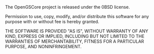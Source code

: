 The OpenGSCore project is released under the 0BSD license.  

Permission to use, copy, modify, and/or distribute this software for any purpose with or without fee is hereby granted.  

THE SOFTWARE IS PROVIDED "AS IS", WITHOUT WARRANTY OF ANY KIND, EXPRESS OR IMPLIED, INCLUDING BUT NOT LIMITED TO THE WARRANTIES OF MERCHANTABILITY, FITNESS FOR A PARTICULAR PURPOSE, AND NONINFRINGEMENT.